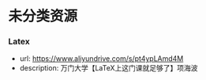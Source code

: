 # 未分类资源

### Latex

- url: https://www.aliyundrive.com/s/pt4ypLAmd4M
- description: 万门大学【LaTeX上这门课就足够了】项海波

